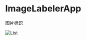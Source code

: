 ﻿# ImageLabelerApp
图片标识

![List](https://github.com/Nightonke/BoomMenu/blob/master/Pictures/show_list.gif?raw=true)